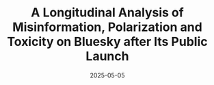 ---
title: "A Longitudinal Analysis of Misinformation, Polarization and Toxicity on Bluesky after Its Public Launch"
collection: publications
category: manuscripts
permalink: /publication/2025-05-05-bluesky-misinformation-toxicity
excerpt: "This paper presents a longitudinal analysis of Bluesky's growth and dynamics after its public launch in February 2024, focusing on misinformation, polarization, and toxicity. It highlights platform trends, political leanings, and moderation challenges."
date: 2025-05-05
venue: 'arXiv preprint arXiv:2505.02317'
paperurl: 'https://arxiv.org/abs/2505.02317'
citation: 'Gianluca Nogara, Erfan Samieyan Sahneh, Matthew R DeVerna, Nick Liu, Luca Luceri, Filippo Menczer, Francesco Pierri, Silvia Giordano. (2025). &quot;A Longitudinal Analysis of Misinformation, Polarization and Toxicity on Bluesky after Its Public Launch.&quot; <i>arXiv preprint</i> arXiv:2505.02317.'
---